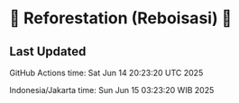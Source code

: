 
# 🌳 Reforestation (Reboisasi) 🌲

## Last Updated

GitHub Actions time: Sat Jun 14 20:23:20 UTC 2025

Indonesia/Jakarta time: Sun Jun 15 03:23:20 WIB 2025

